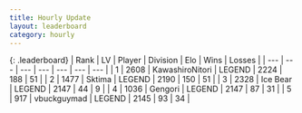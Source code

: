 ```yaml
---
title: Hourly Update
layout: leaderboard
category: hourly
---
```


{: .leaderboard}
| Rank | LV | Player | Division | Elo | Wins | Losses |
| --- | --- | --- | --- | --- | --- | --- |
| <span data-change="0">1</span> | 2608 | <span title="ID: 164871">KawashiroNitori</span> | LEGEND | <span data-change="0">2224</span> | <span data-change="0">188</span> | <span data-change="0">51</span> |
| <span data-change="0">2</span> | 1477 | <span title="ID: 353063">Sktima</span> | LEGEND | <span data-change="-3">2190</span> | <span data-change="2">150</span> | <span data-change="1">51</span> |
| <span data-change="0">3</span> | 2328 | <span title="ID: 417840">Ice Bear</span> | LEGEND | <span data-change="0">2147</span> | <span data-change="0">44</span> | <span data-change="0">9</span> |
| <span data-change="0">4</span> | 1036 | <span title="ID: 294236">Gengori</span> | LEGEND | <span data-change="0">2147</span> | <span data-change="0">87</span> | <span data-change="0">31</span> |
| <span data-change="0">5</span> | 917 | <span title="ID: 418052">vbuckguymad</span> | LEGEND | <span data-change="5">2145</span> | <span data-change="3">93</span> | <span data-change="1">34</span> |